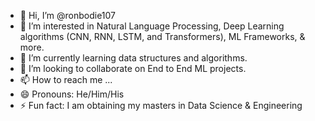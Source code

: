 - 👋 Hi, I’m @ronbodie107
- 👀 I’m interested in Natural Language Processing, Deep Learning algorithms (CNN, RNN, LSTM, and Transformers), ML Frameworks, & more.
- 🌱 I’m currently learning data structures and algorithms.
- 💞️ I’m looking to collaborate on End to End ML projects.
- 📫 How to reach me ...
- 😄 Pronouns: He/Him/His
- ⚡ Fun fact: I am obtaining my masters in Data Science & Engineering

<!---
ronbodie107/ronbodie107 is a ✨ special ✨ repository because its `README.md` (this file) appears on your GitHub profile.
You can click the Preview link to take a look at your changes.
--->
